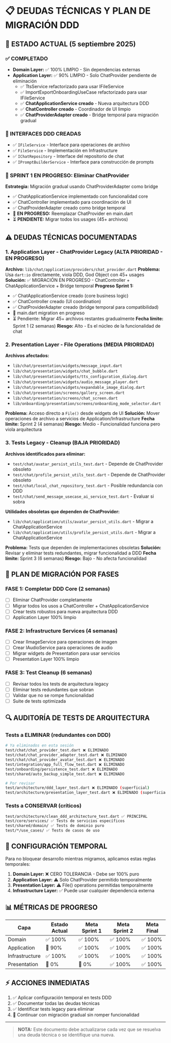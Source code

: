 # 📋 DEUDAS TÉCNICAS Y PLAN DE MIGRACIÓN DDD

## 🚨 ESTADO ACTUAL (5 septiembre 2025)

### ✅ COMPLETADO
- **Domain Layer:** ✅ 100% LIMPIO - Sin dependencias externas
- **Application Layer:** ✅ 90% LIMPIO - Solo ChatProvider pendiente de eliminación
  - ✅ TtsService refactorizado para usar IFileService
  - ✅ ImportExportOnboardingUseCase refactorizado para usar IFileService
  - ✅ **ChatApplicationService creado** - Nueva arquitectura DDD
  - ✅ **ChatController creado** - Coordinador de UI limpio
  - ✅ **ChatProviderAdapter creado** - Bridge temporal para migración gradual

### 🔧 INTERFACES DDD CREADAS
- ✅ `IFileService` - Interface para operaciones de archivo
- ✅ `FileService` - Implementación en Infrastructure
- ✅ `IChatRepository` - Interface del repositorio de chat
- ✅ `IPromptBuilderService` - Interface para construcción de prompts

### 🔄 SPRINT 1 EN PROGRESO: Eliminar ChatProvider
**Estrategia:** Migración gradual usando ChatProviderAdapter como bridge
- ✅ ChatApplicationService implementado con funcionalidad core
- ✅ ChatController implementado para coordinación de UI
- ✅ ChatProviderAdapter creado como bridge temporal
- 🔄 **EN PROGRESO:** Reemplazar ChatProvider en main.dart
- ⏳ **PENDIENTE:** Migrar todos los usages (45+ archivos)

## ⚠️ DEUDAS TÉCNICAS DOCUMENTADAS

### 1. Application Layer - ChatProvider Legacy (ALTA PRIORIDAD - EN PROGRESO)
**Archivo:** `lib/chat/application/providers/chat_provider.dart`
**Problema:** Usa `dart:io` directamente, viola DDD, God Object con 45+ usages
**Solución:** ✅ MIGRACIÓN EN PROGRESO - ChatController + ChatApplicationService + Bridge temporal
**Progreso Sprint 1:**
- ✅ ChatApplicationService creado (core business logic)
- ✅ ChatController creado (UI coordination) 
- ✅ ChatProviderAdapter creado (bridge temporal para compatibilidad)
- 🔄 main.dart migration en progreso
- ⏳ Pendiente: Migrar 45+ archivos restantes gradualmente
**Fecha límite:** Sprint 1 (2 semanas)
**Riesgo:** Alto - Es el núcleo de la funcionalidad de chat

### 2. Presentation Layer - File Operations (MEDIA PRIORIDAD)
**Archivos afectados:**
- `lib/chat/presentation/widgets/message_input.dart`
- `lib/chat/presentation/widgets/chat_bubble.dart` 
- `lib/chat/presentation/widgets/tts_configuration_dialog.dart`
- `lib/chat/presentation/widgets/audio_message_player.dart`
- `lib/chat/presentation/widgets/expandable_image_dialog.dart`
- `lib/chat/presentation/screens/gallery_screen.dart`
- `lib/chat/presentation/screens/chat_screen.dart`
- `lib/onboarding/presentation/screens/onboarding_mode_selector.dart`

**Problema:** Acceso directo a `File()` desde widgets de UI
**Solución:** Mover operaciones de archivo a servicios de Application/Infrastructure
**Fecha límite:** Sprint 2 (4 semanas)
**Riesgo:** Medio - Funcionalidad funciona pero viola arquitectura

### 3. Tests Legacy - Cleanup (BAJA PRIORIDAD)
**Archivos identificados para eliminar:**
- `test/chat/avatar_persist_utils_test.dart` - Depende de ChatProvider obsoleto
- `test/chat/profile_persist_utils_test.dart` - Depende de ChatProvider obsoleto  
- `test/chat/local_chat_repository_test.dart` - Posible redundancia con DDD
- `test/chat/send_message_usecase_ai_service_test.dart` - Evaluar si sobra

**Utilidades obsoletas que dependen de ChatProvider:**
- `lib/chat/application/utils/avatar_persist_utils.dart` - Migrar a ChatApplicationService
- `lib/chat/application/utils/profile_persist_utils.dart` - Migrar a ChatApplicationService

**Problema:** Tests que dependen de implementaciones obsoletas
**Solución:** Revisar y eliminar tests redundantes, migrar funcionalidad a DDD
**Fecha límite:** Sprint 3 (6 semanas)
**Riesgo:** Bajo - No afecta funcionalidad

## 🎯 PLAN DE MIGRACIÓN POR FASES

### FASE 1: Completar DDD Core (2 semanas)
- [ ] Eliminar ChatProvider completamente
- [ ] Migrar todos los usos a ChatController + ChatApplicationService
- [ ] Crear tests robustos para nueva arquitectura DDD
- [ ] Application Layer 100% limpio

### FASE 2: Infrastructure Services (4 semanas)  
- [ ] Crear IImageService para operaciones de imagen
- [ ] Crear IAudioService para operaciones de audio
- [ ] Migrar widgets de Presentation para usar servicios
- [ ] Presentation Layer 100% limpio

### FASE 3: Test Cleanup (6 semanas)
- [ ] Revisar todos los tests de arquitectura legacy
- [ ] Eliminar tests redundantes que sobran
- [ ] Validar que no se rompe funcionalidad
- [ ] Suite de tests optimizada

## 🔍 AUDITORÍA DE TESTS DE ARQUITECTURA

### Tests a ELIMINAR (redundantes con DDD)
```bash
# Ya eliminados en esta sesión
test/chat/chat_provider_test.dart ❌ ELIMINADO
test/chat/chat_provider_adapter_test.dart ❌ ELIMINADO  
test/chat/chat_provider_avatar_test.dart ❌ ELIMINADO
test/integration/app_full_flow_test.dart ❌ ELIMINADO
test/onboarding/persistence_test.dart ❌ ELIMINADO
test/shared/auto_backup_simple_test.dart ❌ ELIMINADO

# Por revisar
test/architecture/ddd_layer_test.dart ❌ ELIMINADO (superficial)
test/architecture/presentation_layer_test.dart ❌ ELIMINADO (superficial)
```

### Tests a CONSERVAR (críticos)
```bash
test/architecture/clean_ddd_architecture_test.dart ✅ PRINCIPAL
test/core/services/ ✅ Tests de servicios específicos
test/shared/domain/ ✅ Tests de dominio puro  
test/*/use_cases/ ✅ Tests de casos de uso
```

## 🚦 CONFIGURACIÓN TEMPORAL

Para no bloquear desarrollo mientras migramos, aplicamos estas reglas temporales:

1. **Domain Layer:** ❌ CERO TOLERANCIA - Debe ser 100% puro
2. **Application Layer:** ⚠️ Solo ChatProvider permitido temporalmente
3. **Presentation Layer:** ⚠️ File() operations permitidas temporalmente
4. **Infrastructure Layer:** ✅ Puede usar cualquier dependencia externa

## 📊 MÉTRICAS DE PROGRESO

| Capa | Estado Actual | Meta Sprint 1 | Meta Sprint 2 | Meta Final |
|------|---------------|---------------|---------------|------------|
| Domain | ✅ 100% | ✅ 100% | ✅ 100% | ✅ 100% |
| Application | 🔶 90% | ✅ 100% | ✅ 100% | ✅ 100% |
| Infrastructure | ✅ 100% | ✅ 100% | ✅ 100% | ✅ 100% |
| Presentation | 🔴 0% | 🔴 0% | ✅ 100% | ✅ 100% |

## ⚡ ACCIONES INMEDIATAS

1. ✅ Aplicar configuración temporal en tests DDD
2. ✅ Documentar todas las deudas técnicas  
3. ✅ Identificar tests legacy para eliminar
4. 🔄 Continuar con migración gradual sin romper funcionalidad

---
> **NOTA:** Este documento debe actualizarse cada vez que se resuelva una deuda técnica o se identifique una nueva.
